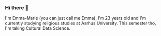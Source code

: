### Hi there 👋

I'm Emma-Marie (you can just call me Emma), I'm 23 years old and I'm currently studying religious studies at Aarhus University. This semester tho, I'm taking Cultural Data Science. 

<!--
**Emma-Marie/Emma-Marie** is a ✨ _special_ ✨ repository because its `README.md` (this file) appears on your GitHub profile.

Here are some ideas to get you started:

- 🌱 I’m currently learning how to use python for language and visual analytics. I'm also learning to become familiar with GitHub. 
- 📫 How to reach me: 202004214@post.au.dk
- ⚡ Fun fact: I have once walked 100 km in 30 hours!
- my Favourite hobby: Dancing, primarilly dancehall and lady style. I also like sewing and knitting, lifting weights and doing yoga. 


